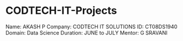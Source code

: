 # CODTECH-IT-Projects

Name: AKASH P
Company: CODTECH IT SOLUTIONS
ID: CT08DS1940
Domain: Data Science
Duration: JUNE to JULY
Mentor: G SRAVANI
